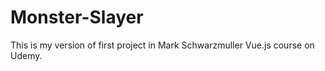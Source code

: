 # Monster-Slayer
This is my version of first project in Mark Schwarzmuller Vue.js course on Udemy. 

